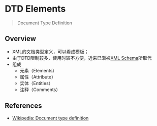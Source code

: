 # DTD Elements

> Document Type Definition

## Overview

- XML的文档类型定义，可以看成模板；
- 由于DTD限制较多，使用时较不方便，近来已渐被[XML Schema](https://zh.wikipedia.org/wiki/XML_Schema)所取代
- 组成
  - 元素（Elements）
  - 属性（Attribute）
  - 实体（Entities）
  - 注释（Comments）

## References

- [Wikipedia: Document type definition](https://en.wikipedia.org/wiki/Document_type_definition)